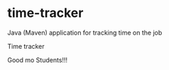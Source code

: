 # time-tracker
Java (Maven) application for tracking time on the job

Time tracker

Good mo Students!!!
